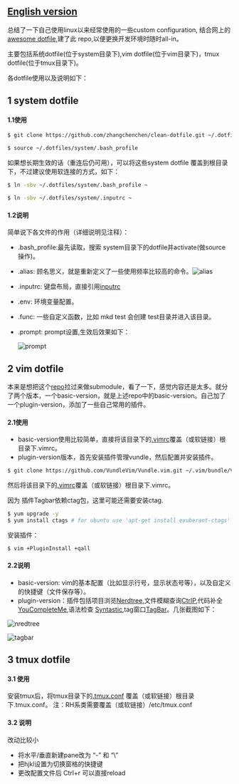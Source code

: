 ## [English version](https://github.com/zhangchenchen/clean-dotfile)

总结了一下自己使用linux以来经常使用的一些custom configuration, 结合网上的[awesome dotfile](https://github.com/webpro/awesome-dotfiles),建了此 repo,以便更换开发环境时随时all-in。

主要包括系统dotfile(位于system目录下),vim dotfile(位于vim目录下)，tmux dotfile(位于tmux目录下)。

各dotfile使用以及说明如下：

## 1 system dotfile

#### 1.1使用

```bash
$ git clone https://github.com/zhangchenchen/clean-dotfile.git ~/.dotfiles

$ source ~/.dotfiles/system/.bash_profile
```

如果想长期生效的话（重连后仍可用），可以将这些system dotfile 覆盖到根目录下，不过建议使用软连接的方式，如下：

```bash
$ ln -sbv ~/.dotfiles/system/.bash_profile ~

$ ln -sbv ~/.dotfiles/system/.inputrc ~
```

#### 1.2说明

简单说下各文件的作用（详细说明见注释）：

- .bash_profile:最先读取，搜索 system目录下的dotfile并activate(做source操作)。
- .alias: 顾名思义，就是重新定义了一些使用频率比较高的命令。![alias](http://7xrnwq.com1.z0.glb.clouddn.com/2017-06-08alias.png)
- .inputrc: 键盘布局，直接引用[inputrc](https://github.com/webpro/dotfiles/blob/master/runcom/.inputrc)
- .env: 环境变量配置。
- .func: 一些自定义函数，比如 mkd test 会创建 test目录并进入该目录。
- .prompt: prompt设置,生效后效果如下：

   ![prompt](http://7xrnwq.com1.z0.glb.clouddn.com/2016-06-08prompt1.png)


## 2 vim dotfile

本来是想把这个[repo](https://github.com/amix/vimrc)拉过来做submodule，看了一下，感觉内容还是太多。就分了两个版本，一个basic-version，就是上述repo中的basic-version。自己加了一个plugin-version，添加了一些自己常用的插件。

#### 2.1使用

- basic-version使用比较简单，直接将该目录下的[.vimrc](https://github.com/zhangchenchen/clean-dotfile/blob/master/vim/basic-version/.vimrc)覆盖（或软链接）根目录下.vimrc。
- plugin-version版本，首先安装插件管理vundle，然后配置并安装插件。

```bash
$ git clone https://github.com/VundleVim/Vundle.vim.git ~/.vim/bundle/Vundle.vim
```

然后将该目录下的[.vimrc](https://github.com/zhangchenchen/clean-dotfile/blob/master/vim/plugin-version/.vimrc)覆盖（或软链接）根目录下.vimrc。

因为 插件Tagbar依赖ctag包，这里可能还需要安装ctag.

```bash
$ yum upgrade -y 
$ yum install ctags # for ubuntu use 'apt-get install exuberant-ctags'
```

安装插件：

```bash
$ vim +PluginInstall +qall
```


#### 2.2说明

- basic-version: vim的基本配置（比如显示行号，显示状态号等），以及自定义的快捷键（文件保存等）。
- plugin-version：插件包括项目浏览[Nerdtree](https://github.com/scrooloose/nerdtree),文件模糊查询[CtrlP](https://github.com/kien/ctrlp.vim),代码补全 [YouCompleteMe](https://github.com/Valloric/YouCompleteMe),语法检查 [Syntastic](https://github.com/vim-syntastic/syntastic),tag窗口[TagBar](https://github.com/majutsushi/tagbar)。几张截图如下：


![nredtree](http://7xrnwq.com1.z0.glb.clouddn.com/2017-06-08nerdtree.png)

![tagbar](http://7xrnwq.com1.z0.glb.clouddn.com/2017-06-08tagbar.png)


## 3 tmux dotfile

#### 3.1 使用

安装tmux后，将tmux目录下的[.tmux.conf](https://github.com/zhangchenchen/clean-dotfile/blob/master/tmux/tmux.conf) 覆盖（或软链接）根目录下.tmux.conf。
注：RH系类需要覆盖（或软链接）/etc/tmux.conf


#### 3.2 说明

改动比较小

- 将水平/垂直新建pane改为 “-” 和 “\”
- 把hjkl设置为切换窗格的快捷键
- 更改配置文件后 Ctrl+r 可以直接reload